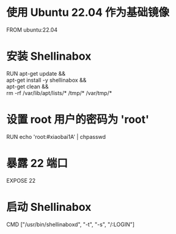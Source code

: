 # 使用 Ubuntu 22.04 作为基础镜像
FROM ubuntu:22.04

# 安装 Shellinabox
RUN apt-get update && \
    apt-get install -y shellinabox && \
    apt-get clean && \
    rm -rf /var/lib/apt/lists/* /tmp/* /var/tmp/*

# 设置 root 用户的密码为 'root'
RUN echo 'root:#xiaobai1A' | chpasswd

# 暴露 22 端口
EXPOSE 22

# 启动 Shellinabox
CMD ["/usr/bin/shellinaboxd", "-t", "-s", "/:LOGIN"]
